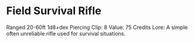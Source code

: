 # Field Survival Rifle
Ranged 20-60ft
1d8+dex Piercing
Clip: 8
Value: 75 Credits
Lore: A simple often unreliable rifle used for survival situations.